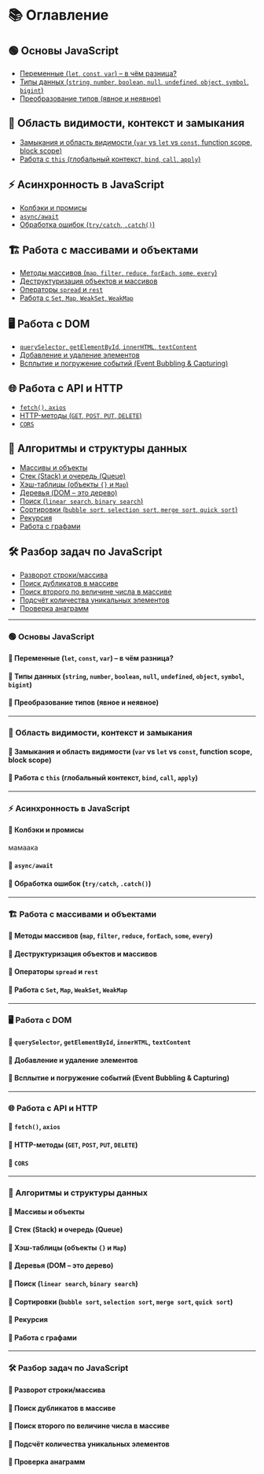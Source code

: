 # 📚 Оглавление

## 🟢 Основы JavaScript
- [Переменные (`let`, `const`, `var`) – в чём разница?](#переменные-let-const-var--в-чём-разница)
- [Типы данных (`string`, `number`, `boolean`, `null`, `undefined`, `object`, `symbol`, `bigint`)](#типы-данных-string-number-boolean-null-undefined-object-symbol-bigint)
- [Преобразование типов (явное и неявное)](#преобразование-типов-явное-и-неявное)

## 🔄 Область видимости, контекст и замыкания
- [Замыкания и область видимости (`var` vs `let` vs `const`, function scope, block scope)](#замыкания-и-область-видимости-var-vs-let-vs-const-function-scope-block-scope)
- [Работа с `this` (глобальный контекст, `bind`, `call`, `apply`)](#работа-с-this-глобальный-контекст-bind-call-apply)

## ⚡ Асинхронность в JavaScript
- [Колбэки и промисы](#колбэки-и-промисы)
- [`async/await`](#asyncawait)
- [Обработка ошибок (`try/catch`, `.catch()`)](#обработка-ошибок-trycatch-catch)

## 🏗 Работа с массивами и объектами
- [Методы массивов (`map`, `filter`, `reduce`, `forEach`, `some`, `every`)](#методы-массивов-map-filter-reduce-foreach-some-every)
- [Деструктуризация объектов и массивов](#деструктуризация-объектов-и-массивов)
- [Операторы `spread` и `rest`](#операторы-spread-и-rest)
- [Работа с `Set`, `Map`, `WeakSet`, `WeakMap`](#работа-с-set-map-weakset-weakmap)

## 🖥 Работа с DOM
- [`querySelector`, `getElementById`, `innerHTML`, `textContent`](#queryselector-getelementbyid-innerhtml-textcontent)
- [Добавление и удаление элементов](#добавление-и-удаление-элементов)
- [Всплытие и погружение событий (Event Bubbling & Capturing)](#всплытие-и-погружение-событий-event-bubbling--capturing)

## 🌐 Работа с API и HTTP
- [`fetch()`, `axios`](#fetch-и-axios)
- [HTTP-методы (`GET`, `POST`, `PUT`, `DELETE`)](#http-методы-get-post-put-delete)
- [`CORS`](#cors)

## 🧩 Алгоритмы и структуры данных
- [Массивы и объекты](#массивы-и-объекты)
- [Стек (Stack) и очередь (Queue)](#стек-stack-и-очередь-queue)
- [Хэш-таблицы (объекты `{}` и `Map`)](#хэш-таблицы-объекты-и-map)
- [Деревья (DOM – это дерево)](#деревья-dom--это-дерево)
- [Поиск (`linear search`, `binary search`)](#поиск-linear-search-binary-search)
- [Сортировки (`bubble sort`, `selection sort`, `merge sort`, `quick sort`)](#сортировки-bubble-sort-selection-sort-merge-sort-quick-sort)
- [Рекурсия](#рекурсия)
- [Работа с графами](#работа-с-графами)

## 🛠 Разбор задач по JavaScript
- [Разворот строки/массива](#разворот-строки--массива)
- [Поиск дубликатов в массиве](#поиск-дубликатов-в-массиве)
- [Поиск второго по величине числа в массиве](#поиск-второго-по-величине-числа-в-массиве)
- [Подсчёт количества уникальных элементов](#подсчёт-количества-уникальных-элементов)
- [Проверка анаграмм](#проверка-анаграмм)

---

### 🟢 Основы JavaScript

#### 📌 Переменные (`let`, `const`, `var`) – в чём разница?
<!-- Здесь можно описать различия между `let`, `const` и `var`, их область видимости и особенности использования. -->

#### 📌 Типы данных (`string`, `number`, `boolean`, `null`, `undefined`, `object`, `symbol`, `bigint`)
<!-- Здесь можно рассказать о примитивных и сложных типах данных в JavaScript. -->

#### 📌 Преобразование типов (явное и неявное)
<!-- Здесь можно объяснить, как работает приведение типов в JavaScript. -->

---

### 🔄 Область видимости, контекст и замыкания

#### 📌 Замыкания и область видимости (`var` vs `let` vs `const`, function scope, block scope)
<!-- Здесь можно объяснить, что такое область видимости, как работают переменные в разных контекстах и что такое замыкание. -->

#### 📌 Работа с `this` (глобальный контекст, `bind`, `call`, `apply`)
<!-- Здесь можно объяснить, как работает `this` в разных ситуациях, а также разобрать `bind`, `call`, `apply`. -->

---

### ⚡ Асинхронность в JavaScript

#### 📌 Колбэки и промисы
<!-- Здесь можно объяснить, что такое колбэки, какие у них проблемы и как промисы их решают. -->
мамаака

#### 📌 `async/await`
<!-- Здесь можно разобрать, как `async/await` упрощает работу с асинхронным кодом. -->

#### 📌 Обработка ошибок (`try/catch`, `.catch()`)
<!-- Здесь можно объяснить, как правильно обрабатывать ошибки в асинхронном коде. -->

---

### 🏗 Работа с массивами и объектами

#### 📌 Методы массивов (`map`, `filter`, `reduce`, `forEach`, `some`, `every`)
<!-- Здесь можно разобрать основные методы массивов и их применение. -->

#### 📌 Деструктуризация объектов и массивов
<!-- Здесь можно объяснить, как работает деструктуризация в JavaScript. -->

#### 📌 Операторы `spread` и `rest`
<!-- Здесь можно разобрать разницу между `spread` и `rest`, а также их применение. -->

#### 📌 Работа с `Set`, `Map`, `WeakSet`, `WeakMap`
<!-- Здесь можно рассказать, чем отличаются `Set` и `Map`, а также `WeakSet` и `WeakMap`. -->

---

### 🖥 Работа с DOM

#### 📌 `querySelector`, `getElementById`, `innerHTML`, `textContent`
<!-- Здесь можно разобрать основные методы работы с DOM. -->

#### 📌 Добавление и удаление элементов
<!-- Здесь можно объяснить, как динамически добавлять и удалять элементы в DOM. -->

#### 📌 Всплытие и погружение событий (Event Bubbling & Capturing)
<!-- Здесь можно разобрать механику всплытия и погружения событий в JavaScript. -->

---

### 🌐 Работа с API и HTTP

#### 📌 `fetch()`, `axios`
<!-- Здесь можно объяснить, как работать с API с помощью `fetch()` и `axios`. -->

#### 📌 HTTP-методы (`GET`, `POST`, `PUT`, `DELETE`)
<!-- Здесь можно рассказать о базовых HTTP-методах и их использовании. -->

#### 📌 `CORS`
<!-- Здесь можно объяснить, что такое CORS и как решать проблемы, связанные с ним. -->

---

### 🧩 Алгоритмы и структуры данных

#### 📌 Массивы и объекты
<!-- Здесь можно разобрать основные структуры данных в JavaScript. -->

#### 📌 Стек (Stack) и очередь (Queue)
<!-- Здесь можно объяснить, как работают стек и очередь, привести примеры использования. -->

#### 📌 Хэш-таблицы (объекты `{}` и `Map`)
<!-- Здесь можно разобрать, как в JavaScript реализуются хэш-таблицы с помощью `Map` и объектов `{}`. -->

#### 📌 Деревья (DOM – это дерево)
<!-- Здесь можно рассказать об основах деревьев и привести примеры (например, DOM). -->

#### 📌 Поиск (`linear search`, `binary search`)
<!-- Здесь можно разобрать алгоритмы линейного и бинарного поиска. -->

#### 📌 Сортировки (`bubble sort`, `selection sort`, `merge sort`, `quick sort`)
<!-- Здесь можно объяснить основные алгоритмы сортировки с примерами кода. -->

#### 📌 Рекурсия
<!-- Здесь можно разобрать основы рекурсии и привести примеры рекурсивных функций. -->

#### 📌 Работа с графами
<!-- Здесь можно разобрать основы работы с графами, привести примеры использования. -->

---

### 🛠 Разбор задач по JavaScript

#### 📌 Разворот строки/массива
<!-- Здесь можно разобрать задачу на разворот строки или массива. -->

#### 📌 Поиск дубликатов в массиве
<!-- Здесь можно разобрать задачу на поиск повторяющихся элементов в массиве. -->

#### 📌 Поиск второго по величине числа в массиве
<!-- Здесь можно разобрать алгоритм поиска второго по величине числа в массиве. -->

#### 📌 Подсчёт количества уникальных элементов
<!-- Здесь можно разобрать, как посчитать количество уникальных элементов в массиве. -->

#### 📌 Проверка анаграмм
<!-- Здесь можно разобрать алгоритм проверки, являются ли две строки анаграммами. -->

